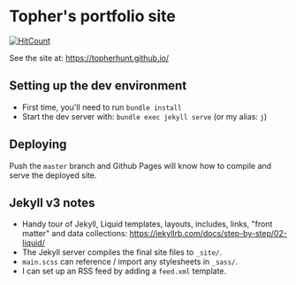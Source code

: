 # Topher's portfolio site

[![HitCount](http://hits.dwyl.com/topherhunt/topherhunt.github.io.svg)](http://hits.dwyl.com/topherhunt/topherhunt.github.io)

See the site at: https://topherhunt.github.io/

## Setting up the dev environment

  * First time, you'll need to run `bundle install`
  * Start the dev server with: `bundle exec jekyll serve` (or my alias: `j`)


## Deploying

Push the `master` branch and Github Pages will know how to compile and serve the deployed site.


## Jekyll v3 notes

  * Handy tour of Jekyll, Liquid templates, layouts, includes, links, "front matter" and data collections: https://jekyllrb.com/docs/step-by-step/02-liquid/
  * The Jekyll server compiles the final site files to `_site/`.
  * `main.scss` can reference / import any stylesheets in `_sass/`.
  * I can set up an RSS feed by adding a `feed.xml` template.
